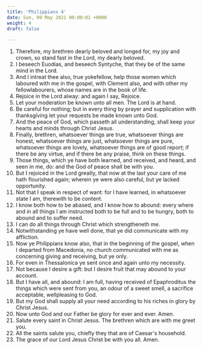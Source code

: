```yaml
---
title: 'Philippians 4'
date: Sun, 09 May 2021 00:00:01 +0000
weight: 4
draft: false
  
---
```


1. Therefore, my brethren dearly beloved and longed for, my joy and crown, so stand fast in the Lord, my dearly beloved.
2. I beseech Euodias, and beseech Syntyche, that they be of the same mind in the Lord.
3. And I intreat thee also, true yokefellow, help those women which laboured with me in the gospel, with Clement also, and with other my fellowlabourers, whose names are in the book of life.
4. Rejoice in the Lord alway: and again I say, Rejoice.
5. Let your moderation be known unto all men. The Lord is at hand.
6. Be careful for nothing; but in every thing by prayer and supplication with thanksgiving let your requests be made known unto God.
7. And the peace of God, which passeth all understanding, shall keep your hearts and minds through Christ Jesus.
8. Finally, brethren, whatsoever things are true, whatsoever things are honest, whatsoever things are just, whatsoever things are pure, whatsoever things are lovely, whatsoever things are of good report; if there be any virtue, and if there be any praise, think on these things.
9. Those things, which ye have both learned, and received, and heard, and seen in me, do: and the God of peace shall be with you.
10. But I rejoiced in the Lord greatly, that now at the last your care of me hath flourished again; wherein ye were also careful, but ye lacked opportunity.
11. Not that I speak in respect of want: for I have learned, in whatsoever state I am, therewith to be content.
12. I know both how to be abased, and I know how to abound: every where and in all things I am instructed both to be full and to be hungry, both to abound and to suffer need.
13. I can do all things through Christ which strengtheneth me.
14. Notwithstanding ye have well done, that ye did communicate with my affliction.
15. Now ye Philippians know also, that in the beginning of the gospel, when I departed from Macedonia, no church communicated with me as concerning giving and receiving, but ye only.
16. For even in Thessalonica ye sent once and again unto my necessity.
17. Not because I desire a gift: but I desire fruit that may abound to your account.
18. But I have all, and abound: I am full, having received of Epaphroditus the things which were sent from you, an odour of a sweet smell, a sacrifice acceptable, wellpleasing to God.
19. But my God shall supply all your need according to his riches in glory by Christ Jesus.
20. Now unto God and our Father be glory for ever and ever. Amen.
21. Salute every saint in Christ Jesus. The brethren which are with me greet you.
22. All the saints salute you, chiefly they that are of Caesar's household.
23. The grace of our Lord Jesus Christ be with you all. Amen.
